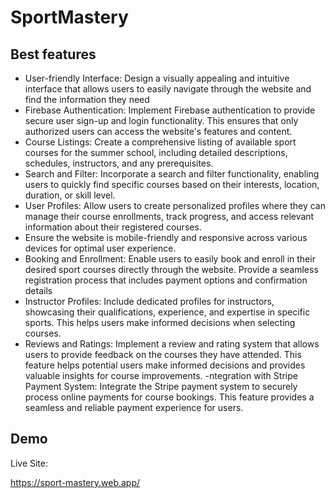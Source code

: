 
# SportMastery



##  Best features

- User-friendly Interface: Design a visually appealing and intuitive interface that allows users to easily navigate through the website and find the information they need
- Firebase Authentication: Implement Firebase authentication to provide secure user sign-up and login functionality. This ensures that only authorized users can access the website's features and content.
- Course Listings: Create a comprehensive listing of available sport courses for the summer school, including detailed descriptions, schedules, instructors, and any prerequisites.
- Search and Filter: Incorporate a search and filter functionality, enabling users to quickly find specific courses based on their interests, location, duration, or skill level.
- User Profiles: Allow users to create personalized profiles where they can manage their course enrollments, track progress, and access relevant information about their registered courses.
-  Ensure the website is mobile-friendly and responsive across various devices for optimal user experience.
- Booking and Enrollment: Enable users to easily book and enroll in their desired sport courses directly through the website. Provide a seamless registration process that includes payment options and confirmation details
- Instructor Profiles: Include dedicated profiles for instructors, showcasing their qualifications, experience, and expertise in specific sports. This helps users make informed decisions when selecting courses.
- Reviews and Ratings: Implement a review and rating system that allows users to provide feedback on the courses they have attended. This feature helps potential users make informed decisions and provides valuable insights for course improvements.
-ntegration with Stripe Payment System: Integrate the Stripe payment system to securely process online payments for course bookings. This feature provides a seamless and reliable payment experience for users.
## Demo

Live Site:

https://sport-mastery.web.app/